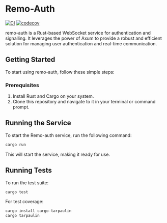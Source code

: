 # Remo-Auth

[![CI](https://github.com/adidharmatoru/remo-signaller/actions/workflows/ci.yml/badge.svg)](https://github.com/adidharmatoru/remo-signaller/actions/workflows/ci.yml)
[![codecov](https://codecov.io/gh/adidharmatoru/remo-signaller/branch/master/graph/badge.svg)](https://codecov.io/gh/adidharmatoru/remo-signaller)

remo-auth is a Rust-based WebSocket service for authentication and signalling. It leverages the power of Axum to provide a robust and efficient solution for managing user authentication and real-time communication.

## Getting Started

To start using remo-auth, follow these simple steps:

### Prerequisites

1. Install Rust and Cargo on your system.
2. Clone this repository and navigate to it in your terminal or command prompt.

## Running the Service

To start the Remo-auth service, run the following command:

```bash
cargo run
```

This will start the service, making it ready for use.

## Running Tests

To run the test suite:

```bash
cargo test
```

For test coverage:

```bash
cargo install cargo-tarpaulin
cargo tarpaulin
```
